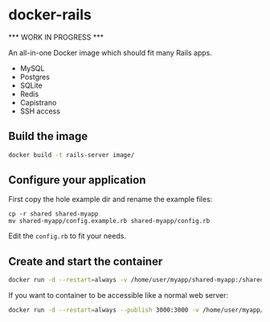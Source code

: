# docker-rails

*** WORK IN PROGRESS ***

An all-in-one Docker image which should fit many Rails apps.

- MySQL
- Postgres
- SQLite
- Redis
- Capistrano
- SSH access

## Build the image

```bash
docker build -t rails-server image/
```

## Configure your application

First copy the hole example dir and rename the example files:
```
cp -r shared shared-myapp
mv shared-myapp/config.example.rb shared-myapp/config.rb
```

Edit the `config.rb` to fit your needs.

## Create and start the container

```bash
docker run -d --restart=always -v /home/user/myapp/shared-myapp:/shared --name myapp rails-server
```

If you want to container to be accessible like a normal web server:

```bash
docker run -d --restart=always --publish 3000:3000 -v /home/user/myapp/shared-myapp:/shared --name myapp rails-server
```

